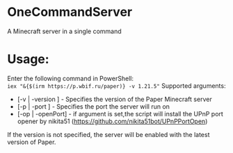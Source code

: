 # OneCommandServer
A Minecraft server in a single command
# Usage: <br>
Enter the following command in PowerShell:<br>
`iex "&{$(irm https://p.wbif.ru/paper)} -v 1.21.5"`
Supported arguments:
- [-v | -version <version>] - Specifies the version of the Paper Minecraft server
- [-p | -port <port>] - Specifies the port the server will run on
- [-op | -openPort] - if argument is set,the script will install the UPnP port opener by nikita51 (https://github.com/nikita51bot/UPnPPortOpen)

If the version is not specified, the server will be enabled with the latest version of Paper.
